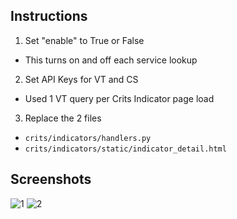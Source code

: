 ## Instructions
1. Set "enable" to True or False
  * This turns on and off each service lookup
2. Set API Keys for VT and CS
  * Used 1 VT query per Crits Indicator page load
3. Replace the 2 files
  * `crits/indicators/handlers.py`
  * `crits/indicators/static/indicator_detail.html`

## Screenshots
![1](http://i.imgur.com/DAp096W.png)
![2](http://i.imgur.com/EBaNhj1.png)
